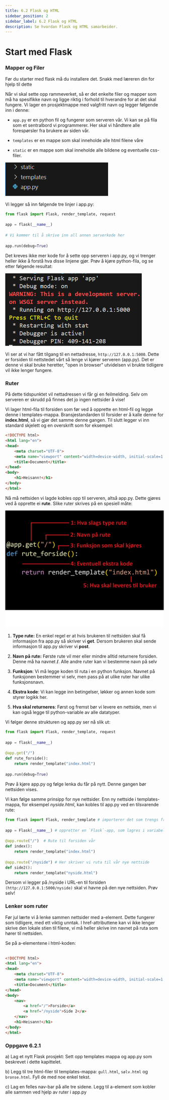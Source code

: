 ```yaml
---
title: 6.2 Flask og HTML
sidebar_position: 2
sidebar_label: 6.2 Flask og HTML
description: Se hvordan Flask og HTML samarbeider.
---
```


# Start med Flask

### Mapper og Filer

Før du starter med flask må du installere det. Snakk med læreren din for hjelp til dette

Når vi skal sette opp rammeverket, så er det enkelte filer og mapper som må ha spesifikke navn og ligge riktig i forhold til hverandre for at det skal fungere. Vi lager en prosjektmappe med valgfritt navn og legger følgende inn i denne:

- `app.py` er en python fil og fungerer som serveren vår. Vi kan se på fila som et sentralbord vi programmerer. Her skal vi håndtere alle forespørsler fra brukere av siden vår.

- `templates` er en mappe som skal inneholde alle html filene våre

- `static` er en mappe som skal inneholde alle bildene og eventuelle css-filer.


![Fil og mappestruktur](./bilder/struktur.png)

 Vi legger så inn følgende tre linjer i app.py:

```python
from flask import Flask, render_template, request

app = flask(__name__)

# Vi kommer til å skrive inn all annen serverkode her

app.run(debug=True)

```

Det kreves ikke mer kode for å sette opp serveren i app.py, og vi trenger heller ikke å forstå hva disse linjene gjør. Prøv å kjøre python-fila, og se etter følgende resultat:

![Flask kjøres](./bilder/flask_server.png)

Vi ser at vi har fått tilgang til en nettadresse, `http://127.0.0.1:5000`. Dette er forsiden til nettstedet vårt så lenge vi kjører serveren (app.py). Det er denne vi skal bruke heretter, "open in browser" utvidelsen vi brukte tidligere vil ikke lenger fungere. 



### Ruter

På dette tidspunktet vil nettadressen vi får gi en feilmelding. Selv om serveren er skrudd på finnes det jo ingen nettsider å vise!

Vi lager html-fila til forsiden som før ved å opprette en html-fil og legge denne i templates-mappa. Bransjestandarden til forsider er å kalle denne for **index.html**, så vi gjør det samme denne gangen. Til slutt legger vi inn standard skjelett og en overskrift som for eksempel:

```html
<!DOCTYPE html>
<html lang="en">
<head>
    <meta charset="UTF-8">
    <meta name="viewport" content="width=device-width, initial-scale=1.0">
    <title>Document</title>
</head>
<body>
    <h1>Heisann!</h1>
</body>
</html>
```
Nå må nettsiden vi lagde kobles opp til serveren, altså app.py. Dette gjøres ved å opprette ei **rute**. Slike ruter skrives på en spesiell måte:

![flask-rute](./bilder/rute.png)
1. **Type rute:** En enkel regel er at hvis brukeren til nettsiden skal få informasjon fra app.py så skriver vi **get**. Dersom brukeren skal sende informasjon til app.py skriver vi **post**.

2. **Navn på rute:** Første rute vil mer eller mindre alltid returnere forsiden. Denne må ha navnet **/**. Alle andre ruter kan vi bestemme navn på selv

3. **Funksjon**: Vi må legge koden til ruta i en python funksjon. Navnet på funksjonen bestemmer vi selv, men pass på at ulike ruter har ulike funksjonsnavn.

4. **Ekstra kode**: Vi kan legge inn betingelser, løkker og annen kode som styrer logikk her.

5. **Hva skal returneres**: Først og fremst bør vi levere en nettside, men vi kan også legge til python-variable av alle datatyper.

Vi følger denne strukturen og app.py ser nå slik ut:

```python
from flask import Flask, render_template, request

app = flask(__name__)

@app.get("/") 
def rute_forside():
    return render_template("index.html")

app.run(debug=True)
```
Prøv å kjøre app.py og følge lenka du får på nytt. Denne gangen bør nettsiden vises.

Vi kan følge samme prinsipp for nye nettsider. Enn ny nettside i templates-mappa, for eksempel *nyside.html*, kan kobles til app.py ved en tilsvarende rute:

```python
from flask import Flask, render_template # importerer det som trengs fra Flask-biblioteket

app = Flask(__name__) # oppretter en `Flask`-app, som lagres i variabelen `app`

@app.route("/")  # Rute til forsiden vår
def index(): 
    return render_template("index.html") 

@app.route("/nyside") # Her skriver vi ruta til vår nye nettside
def side2():
    return render_template("nyside.html")
```

Dersom vi legger på /nyside i URL-en til forsiden `(http://127.0.0.1:5000/nyside)` skal vi havne på den nye nettsiden. Prøv selv!

### Lenker som ruter

Før jul lærte vi å lenke sammen nettsider med a-element. Dette fungerer som tidligere, med ett viktig unntak. I href-attributtene kan vi ikke lenger skrive den lokale stien til filene, vi må heller skrive inn navnet på ruta som hører til nettsiden.

Se på a-elementene i html-koden:

```html

<!DOCTYPE html>
<html lang="en">
<head>
    <meta charset="UTF-8">
    <meta name="viewport" content="width=device-width, initial-scale=1.0">
    <title>Document</title>
</head>
<body>
    <nav>
        <a href="/">Forside</a>
        <a href="/nyside">Side 2</a>
    </nav>
    <h1>Heisann!</h1>
</body>
</html>
```


### Oppgave 6.2.1

a) Lag et nytt Flask prosjekt: Sett opp templates mappa og app.py som beskrevet i dette kapittelet.

b) Legg til tre html-filer til templates-mappa: `gull.html`, `sølv.html` og `bronse.html`. Fyll de med noe enkel tekst.

c) Lag en felles nav-bar på alle tre sidene. Legg til a-element som kobler alle sammen ved hjelp av ruter i app.py 

